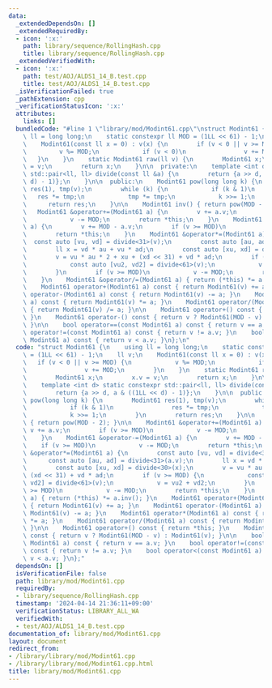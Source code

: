 ```yaml
---
data:
  _extendedDependsOn: []
  _extendedRequiredBy:
  - icon: ':x:'
    path: library/sequence/RollingHash.cpp
    title: library/sequence/RollingHash.cpp
  _extendedVerifiedWith:
  - icon: ':x:'
    path: test/AOJ/ALDS1_14_B.test.cpp
    title: test/AOJ/ALDS1_14_B.test.cpp
  _isVerificationFailed: true
  _pathExtension: cpp
  _verificationStatusIcon: ':x:'
  attributes:
    links: []
  bundledCode: "#line 1 \"library/mod/Modint61.cpp\"\nstruct Modint61 {\n    using\
    \ ll = long long;\n    static constexpr ll MOD = (1LL << 61) - 1;\n    ll v;\n\
    \    Modint61(const ll x = 0) : v(x) {\n        if (v < 0 || v >= MOD) {\n   \
    \         v %= MOD;\n            if (v < 0)\n                v += MOD;\n     \
    \   }\n    }\n    static Modint61 raw(ll v) {\n        Modint61 x;\n        x.v\
    \ = v;\n        return x;\n    }\n\n  private:\n    template <int d> static constexpr\
    \ std::pair<ll, ll> divide(const ll &a) {\n        return {a >> d, a & ((1LL <<\
    \ d) - 1)};\n    }\n\n  public:\n    Modint61 pow(long long k) {\n        Modint61\
    \ res(1), tmp(v);\n        while (k) {\n            if (k & 1)\n             \
    \   res *= tmp;\n            tmp *= tmp;\n            k >>= 1;\n        }\n  \
    \      return res;\n    }\n\n    Modint61 inv() { return pow(MOD - 2); }\n\n \
    \   Modint61 &operator+=(Modint61 a) {\n        v += a.v;\n        if (v >= MOD)\n\
    \            v -= MOD;\n        return *this;\n    }\n    Modint61 &operator-=(Modint61\
    \ a) {\n        v += MOD - a.v;\n        if (v >= MOD)\n            v -= MOD;\n\
    \        return *this;\n    }\n    Modint61 &operator*=(Modint61 a) {\n      \
    \  const auto [vu, vd] = divide<31>(v);\n        const auto [au, ad] = divide<31>(a.v);\n\
    \        ll x = vd * au + vu * ad;\n        const auto [xu, xd] = divide<30>(x);\n\
    \        v = vu * au * 2 + xu + (xd << 31) + vd * ad;\n        if (v >= MOD) {\n\
    \            const auto [vu2, vd2] = divide<61>(v);\n            v = vu2 + vd2;\n\
    \        }\n        if (v >= MOD)\n            v -= MOD;\n        return *this;\n\
    \    }\n    Modint61 &operator/=(Modint61 a) { return (*this) *= a.inv(); }\n\
    \    Modint61 operator+(Modint61 a) const { return Modint61(v) += a; }\n    Modint61\
    \ operator-(Modint61 a) const { return Modint61(v) -= a; }\n    Modint61 operator*(Modint61\
    \ a) const { return Modint61(v) *= a; }\n    Modint61 operator/(Modint61 a) const\
    \ { return Modint61(v) /= a; }\n\n    Modint61 operator+() const { return *this;\
    \ }\n    Modint61 operator-() const { return v ? Modint61(MOD - v) : Modint61(v);\
    \ }\n\n    bool operator==(const Modint61 a) const { return v == a.v; }\n    bool\
    \ operator!=(const Modint61 a) const { return v != a.v; }\n    bool operator<(const\
    \ Modint61 a) const { return v < a.v; }\n};\n"
  code: "struct Modint61 {\n    using ll = long long;\n    static constexpr ll MOD\
    \ = (1LL << 61) - 1;\n    ll v;\n    Modint61(const ll x = 0) : v(x) {\n     \
    \   if (v < 0 || v >= MOD) {\n            v %= MOD;\n            if (v < 0)\n\
    \                v += MOD;\n        }\n    }\n    static Modint61 raw(ll v) {\n\
    \        Modint61 x;\n        x.v = v;\n        return x;\n    }\n\n  private:\n\
    \    template <int d> static constexpr std::pair<ll, ll> divide(const ll &a) {\n\
    \        return {a >> d, a & ((1LL << d) - 1)};\n    }\n\n  public:\n    Modint61\
    \ pow(long long k) {\n        Modint61 res(1), tmp(v);\n        while (k) {\n\
    \            if (k & 1)\n                res *= tmp;\n            tmp *= tmp;\n\
    \            k >>= 1;\n        }\n        return res;\n    }\n\n    Modint61 inv()\
    \ { return pow(MOD - 2); }\n\n    Modint61 &operator+=(Modint61 a) {\n       \
    \ v += a.v;\n        if (v >= MOD)\n            v -= MOD;\n        return *this;\n\
    \    }\n    Modint61 &operator-=(Modint61 a) {\n        v += MOD - a.v;\n    \
    \    if (v >= MOD)\n            v -= MOD;\n        return *this;\n    }\n    Modint61\
    \ &operator*=(Modint61 a) {\n        const auto [vu, vd] = divide<31>(v);\n  \
    \      const auto [au, ad] = divide<31>(a.v);\n        ll x = vd * au + vu * ad;\n\
    \        const auto [xu, xd] = divide<30>(x);\n        v = vu * au * 2 + xu +\
    \ (xd << 31) + vd * ad;\n        if (v >= MOD) {\n            const auto [vu2,\
    \ vd2] = divide<61>(v);\n            v = vu2 + vd2;\n        }\n        if (v\
    \ >= MOD)\n            v -= MOD;\n        return *this;\n    }\n    Modint61 &operator/=(Modint61\
    \ a) { return (*this) *= a.inv(); }\n    Modint61 operator+(Modint61 a) const\
    \ { return Modint61(v) += a; }\n    Modint61 operator-(Modint61 a) const { return\
    \ Modint61(v) -= a; }\n    Modint61 operator*(Modint61 a) const { return Modint61(v)\
    \ *= a; }\n    Modint61 operator/(Modint61 a) const { return Modint61(v) /= a;\
    \ }\n\n    Modint61 operator+() const { return *this; }\n    Modint61 operator-()\
    \ const { return v ? Modint61(MOD - v) : Modint61(v); }\n\n    bool operator==(const\
    \ Modint61 a) const { return v == a.v; }\n    bool operator!=(const Modint61 a)\
    \ const { return v != a.v; }\n    bool operator<(const Modint61 a) const { return\
    \ v < a.v; }\n};"
  dependsOn: []
  isVerificationFile: false
  path: library/mod/Modint61.cpp
  requiredBy:
  - library/sequence/RollingHash.cpp
  timestamp: '2024-04-14 21:36:11+09:00'
  verificationStatus: LIBRARY_ALL_WA
  verifiedWith:
  - test/AOJ/ALDS1_14_B.test.cpp
documentation_of: library/mod/Modint61.cpp
layout: document
redirect_from:
- /library/library/mod/Modint61.cpp
- /library/library/mod/Modint61.cpp.html
title: library/mod/Modint61.cpp
---
```

